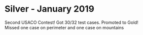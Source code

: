 # Silver - January 2019
Second USACO Contest! Got 30/32 test cases. Promoted to Gold!  
Missed one case on perimeter and one case on mountains
